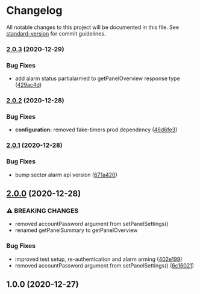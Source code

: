 # Changelog

All notable changes to this project will be documented in this file. See [standard-version](https://github.com/conventional-changelog/standard-version) for commit guidelines.

### [2.0.3](https://github.com/jorgenkg/nodejs-sector-alarm/compare/v2.0.2...v2.0.3) (2020-12-29)


### Bug Fixes

* add alarm status partialarmed to getPanelOverview response type ([429ac4d](https://github.com/jorgenkg/nodejs-sector-alarm/commit/429ac4d553f9eeabf8b5bb4ac9c5576a2e1e6bed))

### [2.0.2](https://github.com/jorgenkg/nodejs-sector-alarm/compare/v2.0.1...v2.0.2) (2020-12-28)


### Bug Fixes

* **configuration:** removed fake-timers prod dependency ([46d6fe3](https://github.com/jorgenkg/nodejs-sector-alarm/commit/46d6fe3169f78194d5367f314b13cedf485b07f2))

### [2.0.1](https://github.com/jorgenkg/nodejs-sector-alarm/compare/v2.0.0...v2.0.1) (2020-12-28)


### Bug Fixes

* bump sector alarm api version ([671a420](https://github.com/jorgenkg/nodejs-sector-alarm/commit/671a4209278d9f4e3fefed439c7390057dcd8769))

## [2.0.0](https://github.com/jorgenkg/nodejs-sector-alarm/compare/v1.0.0...v2.0.0) (2020-12-28)


### ⚠ BREAKING CHANGES

* removed accountPassword argument from setPanelSettings()
* renamed getPanelSummary to getPanelOverview

### Bug Fixes

* improved test setup, re-authentication and alarm arming ([402e199](https://github.com/jorgenkg/nodejs-sector-alarm/commit/402e19945875d804211ca073f5c10e45ee6a067c))
* removed accountPassword argument from setPanelSettings() ([6c16021](https://github.com/jorgenkg/nodejs-sector-alarm/commit/6c160212a893b2499b1528d0d19cbb3acb73bb7b))

## 1.0.0 (2020-12-27)
